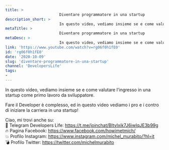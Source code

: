 ```yaml
---
title: > 
                        Diventare programmatore in una startup
description_short: > 
                        In questo video, vediamo insieme se e come valutare l'ingresso in una startup come primo lavoro da sviluppatore. Fare il ...
metaTitle: > 
                        Diventare programmatore in una startup
metaDesc: > 
                        In questo video, vediamo insieme se e come valutare l'ingresso in una startup come primo lavoro da sviluppatore. Fare il ...
link: 'https://www.youtube.com/watch?v=rg06f0h1fE0'
id: 'rg06f0h1fE0'
date: '2020-10-09'
slug: 'diventare-programmatore-in-una-startup'
channel: 'DevelopersLife'
tags: 
- 
---
```

In questo video, vediamo insieme se e come valutare l'ingresso in una startup come primo lavoro da sviluppatore.  
  
Fare il Developer è complesso, ed in questo video vediamo i pro e i contro di iniziare la carriera in una startup!  
  
Ciao, mi trovi anche su:  
🧨 Telegram Developers Life: https://t.me/joinchat/BItvlxik7J6iwIqJE3b99g  
🔥 Pagina Facebook: https://www.facebook.com/howimetmich/  
💥 Profilo Instagram: https://www.instagram.com/michel_murabito/?hl=it  
💣 Profilo Twitter: https://twitter.com/michelmurabito